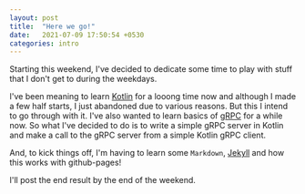 ```yaml
---
layout: post
title:  "Here we go!"
date:   2021-07-09 17:50:54 +0530
categories: intro
---
```

Starting this weekend, I've decided to dedicate some time to play with stuff that I don't get to during the weekdays.

I've been meaning to learn [Kotlin][kotlin] for a looong time now and although I made a few half starts, I just abandoned due to various reasons. But this I intend to go through with it. I've also wanted to learn basics of [gRPC][grpc] for a while now. So what I've decided to do is to write a simple gRPC server in Kotlin and make a call to the gRPC server from a simple Kotlin gRPC client.

And, to kick things off, I'm having to learn some `Markdown`, [Jekyll][jekyll-gh] and how this works with github-pages!

I'll post the end result by the end of the weekend. 

[kotlin]:     https://kotlinlang.org
[grpc]:       https://grpc.io/
[jekyll-gh]:  https://github.com/jekyll/jekyll
